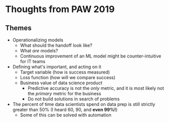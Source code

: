 # Thoughts from PAW 2019

## Themes

- Operationalizing models
    + What should the handoff look like?
    + What _are_ models?
    + Continuous improvement of an ML model might be counter-intuitive for IT teams
- Defining what's important, and acting on it
    + Target variable (how is success measured)
    + Loss function (how will we compare success)
    + Business value of data science product
        * Predictive accuracy is not the _only_ metric, and it is most likely not the _primary_ metric for the business
        * Do not build solutions in search of problems
- The percent of time data scientists spend on data prep is still strictly greater than 50% (I heard 60, 90, and __even 99%!__)
    + Some of this can be solved with automation
